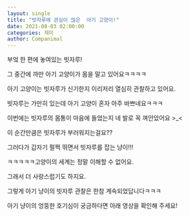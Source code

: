 ```yaml
---
layout: single
title: "빗자루에 관심이 많은  아기 고양이!"
date: 2021-08-03 02:00:00
categories: 재미
author: Companimal
---
```


부엌 한 편에 놓여있는 빗자루!

그 중간에 까만 아기 고양이가 몸을 말고 있어요ㅋㅋㅋㅋ

아기 고양이는 빗자루가 신기한지 이리저리 열심히 관찰하고 있어요.

빗자루는 가만히 있는데 아기 고양이 혼자 아주 바쁘네요ㅋㅋㅋ

이번에는 빗자루의 몸통이 마음에 들었는지 네 발로 꼭 껴안았어요 &gt;\_&lt;

이 순간만큼은 빗자루가 부러워지는걸요??

그러다가 갑자기 펄쩍 뛰면서 빗자루를 잡는 냥이!!!

ㅋㅋㅋㅋㅋ고양이의 세계는 정말 이해할 수 없어요.

그래서 더 사랑스럽기도 하지요.

그렇게 아기 냥이의 빗자루 관찰은 한참 계속되었답니다ㅋㅋㅋ

아기 냥이의 엉뚱한 호기심이 궁금하다면 아래 영상을 확인해 주세요!

